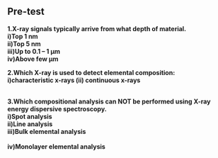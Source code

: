 ## <b> Pre-test
1.X-ray signals typically arrive from what depth of material.<br>
i)Top 1 nm <br>
ii)Top 5 nm <br>
iii)Up to 0.1 – 1 µm<br> 
<b>iv)Above few µm</b><br>

2.Which X-ray is used to detect elemental composition:<br>
i)<b>characteristic x-rays</b>  (ii) continuous x-rays <br><br>

3.Which compositional analysis can NOT be performed using X-ray energy dispersive spectroscopy.<br> 
i)Spot analysis <br>
ii)Line analysis <br>
iii)Bulk elemental analysis<br>  
iv)<b>Monolayer elemental analysis</b><br> 

